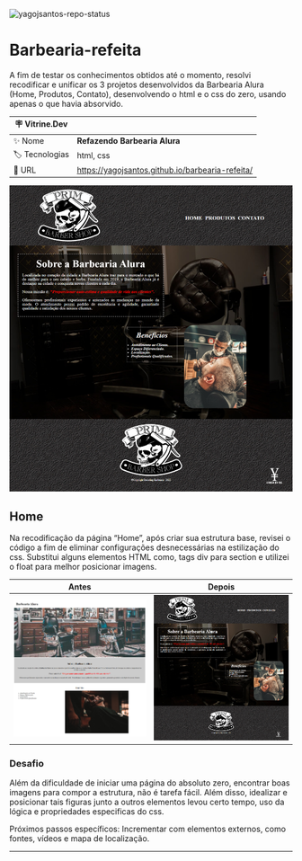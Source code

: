 ![yagojsantos-repo-status](https://img.shields.io/badge/Status-Em_Andamento-lightgrey?style=for-the-badge&logo=headspace&logoColor=yellow&color=lightgrey)
# Barbearia-refeita

A fim de testar os conhecimentos obtidos até o momento, resolvi recodificar e unificar os 3 projetos desenvolvidos da Barbearia Alura (Home, Produtos, Contato), desenvolvendo o html e o css do zero, usando apenas o que havia absorvido.

| :placard: Vitrine.Dev |     |
| -------------  | --- |
| :sparkles: Nome        | **Refazendo Barbearia Alura**
| :label: Tecnologias | html, css
| :rocket: URL         |  https://yagojsantos.github.io/barbearia-refeita/

![](https://github.com/yagojsantos/barbearia-refeita/blob/main/imagens/capa-home.png#vitrinedev)


## Home
Na recodificação da página “Home”, após criar sua estrutura base, revisei o código a fim de eliminar configurações desnecessárias na estilização do css. Substitui alguns elementos HTML como, tags div para section e utilizei o float para melhor posicionar imagens.

<table>
    <thead>
      <tr>
        <th>Antes</th>
        <th>Depois</th>
      </tr>
    </thead>
    <tbody>
      <tr>
        <td><a href="https://yagojsantos.github.io/barbearia-alura/"><img width="400px" src="https://github.com/yagojsantos/barbearia-refeita/blob/main/doc_img_antigos/antiga_home.png" alt="Captura da página antes da recodificação"></a></td>
        <td><a href="https://yagojsantos.github.io/barbearia-refeita/index.html"><img width="400px" src="https://github.com/yagojsantos/barbearia-refeita/blob/main/doc_img_novos/novo_home.png" alt="Captura da página como ela está atualmente"></a></td>
      </tr>
    </tbody>
  </table>

### Desafio
Além da dificuldade de iniciar uma página do absoluto zero, encontrar boas imagens para compor a estrutura, não é tarefa fácil. Além disso, idealizar e posicionar tais figuras junto a outros elementos levou certo tempo, uso da lógica e propriedades especificas do css.

Próximos passos específicos: Incrementar com elementos externos, como fontes, vídeos e mapa de localização.

<hr>

